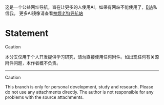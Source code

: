 这是一个公益网址导航，旨在让更多的人使用AI。如果有网站不能使用了，[B站](<https://b23.tv/pzA653J>)私信我。
更多AI镜像请查看[神烦老狗导航站](<https://nav.laogou717.com/>)
# Statement

> [!CAUTION]  
> 本分支仅用于个人开发提供学习研究，请勿直接使用任何附件。如出现任何有关源附件问题，本作者概不负责。

---

> [!CAUTION]  
> This branch is only for personal development, study and research. Please do not use any attachments directly. The author is not responsible for any problems with the source attachments.
